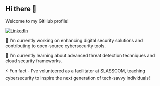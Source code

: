 ## Hi there 👋

Welcome to my GitHub profile!

[![LinkedIn](https://img.shields.io/badge/LinkedIn-0077B5?style=for-the-badge&logo=linkedin&logoColor=white)]([https://www.linkedin.com/in/supushpitha-atapattu/])

🔭 I’m currently working on enhancing digital security solutions and contributing to open-source cybersecurity tools.

🌱 I’m currently learning about advanced threat detection techniques and cloud security frameworks.

⚡ Fun fact - I’ve volunteered as a facilitator at SLASSCOM, teaching cybersecurity to inspire the next generation of tech-savvy individuals!
